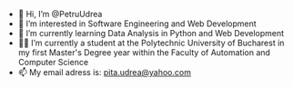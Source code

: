 - 👋 Hi, I’m @PetruUdrea
- 👀 I’m interested in Software Engineering and Web Development
- 🌱 I’m currently learning Data Analysis in Python and Web Development
- 👨‍🎓 I’m currently a student at the Polytechnic University of Bucharest in my first Master's Degree year within the Faculty of Automation and Computer Science
- 📫 My email adress is: pita.udrea@yahoo.com
